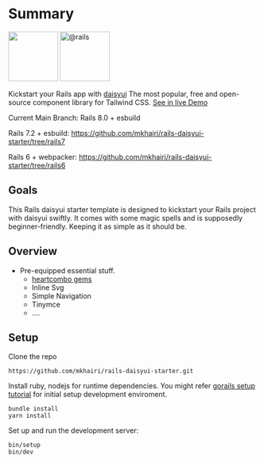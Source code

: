 # Summary

<span>
  <img src="https://raw.githubusercontent.com/saadeghi/daisyui-images/master/images/daisyui-logo/favicon-192.png" alt="" style="max-width: 100%;" width="100" height="100">
</span>
<span>
  <img itemprop="image" class="avatar" src="https://avatars.githubusercontent.com/u/4223?s=200&amp;v=4" width="100" height="100" alt="@rails" style="max-width: 100%;">
</span>

Kickstart your Rails app with [daisyui](https://daisyui.com/) The most popular, free and open-source component library for Tailwind CSS.
[See in live Demo](https://daisyui.labs.my/)

Current Main Branch: Rails 8.0 + esbuild

Rails 7.2 + esbuild: https://github.com/mkhairi/rails-daisyui-starter/tree/rails7

Rails 6 + webpacker: https://github.com/mkhairi/rails-daisyui-starter/tree/rails6

## Goals

This Rails daisyui starter template is designed to kickstart your Rails project with daisyui swiftly. It comes with some magic spells and is supposedly beginner-friendly. Keeping it as simple as it should be.

## Overview

- Pre-equipped essential stuff.
  - [heartcombo gems](https://github.com/heartcombo)
  - Inline Svg
  - Simple Navigation
  - Tinymce
  - ....

## Setup

Clone the repo

```
https://github.com/mkhairi/rails-daisyui-starter.git
```

Install ruby, nodejs for runtime dependencies. You might refer [gorails setup tutorial](https://gorails.com/setup) for initial setup development enviroment.

```
bundle install
yarn install
```

Set up and run the development server:

```
bin/setup
bin/dev
```
